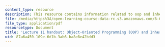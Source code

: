 ```yaml
---
content_type: resource
description: This resource contains information related to oop and inheritance.
file: /media/https%3A/open-learning-course-data-rc.s3.amazonaws.com/6-00sc-introduction-to-computer-science-and-programming-spring-2011/87a6a450109e6d1b3ab6ba8e8e42bdd3_MIT6_00SCS11_lec11.pdf
file_type: application/pdf
resourcetype: Document
title: 'Lecture 11 handout: Object-Oriented Programming (OOP) and Inheritance'
uid: 87a6a450-109e-6d1b-3ab6-ba8e8e42bdd3
---
```

